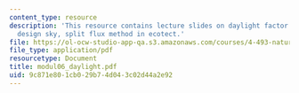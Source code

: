 ```yaml
---
content_type: resource
description: 'This resource contains lecture slides on daylight factor simulation:
  design sky, split flux method in ecotect.'
file: https://ol-ocw-studio-app-qa.s3.amazonaws.com/courses/4-493-natural-light-in-design-january-iap-2006/9c871e801cb029b74d043c02d44a2e92_modul06_daylight.pdf
file_type: application/pdf
resourcetype: Document
title: modul06_daylight.pdf
uid: 9c871e80-1cb0-29b7-4d04-3c02d44a2e92
---
```

